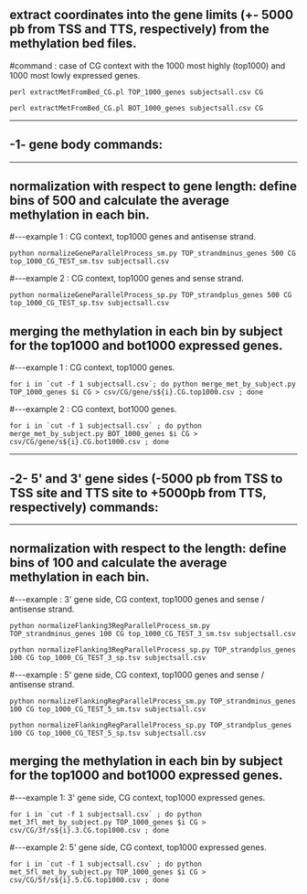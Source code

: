 ## extract coordinates into the gene limits (+- 5000 pb from TSS and TTS, respectively) from the methylation bed files.

#command : case of CG context with the 1000 most highly (top1000) and 1000 most lowly expressed genes. 

```perl extractMetFromBed_CG.pl TOP_1000_genes subjectsall.csv CG```

```perl extractMetFromBed_CG.pl BOT_1000_genes subjectsall.csv CG```





---------------------------
##  -1- gene body commands:
---------------------------

## normalization with respect to gene length: define bins of 500 and calculate the average methylation in each bin.

#---example 1 : CG context, top1000 genes and antisense strand.

```python normalizeGeneParallelProcess_sm.py TOP_strandminus_genes 500 CG top_1000_CG_TEST_sm.tsv subjectsall.csv```

#---example 2 : CG context, top1000 genes and sense strand.

```python normalizeGeneParallelProcess_sp.py TOP_strandplus_genes 500 CG top_1000_CG_TEST_sp.tsv subjectsall.csv```



## merging the methylation in each bin by subject for the top1000 and bot1000 expressed genes.

#---example 1 : CG context, top1000 genes.

```for i in `cut -f 1 subjectsall.csv`; do python merge_met_by_subject.py TOP_1000_genes $i CG > csv/CG/gene/s${i}.CG.top1000.csv ; done```

#---example 2 : CG context, bot1000 genes.

```for i in `cut -f 1 subjectsall.csv` ; do python merge_met_by_subject.py BOT_1000_genes $i CG > csv/CG/gene/s${i}.CG.bot1000.csv ; done```




------------------------------------------------------------------------------------------------------------------------
## -2-  5' and 3' gene sides (-5000 pb from TSS to TSS site and TTS site to +5000pb from TTS, respectively) commands:
------------------------------------------------------------------------------------------------------------------------

## normalization with respect to the length: define bins of 100 and calculate the average methylation in each bin.

#---example : 3' gene side, CG context, top1000 genes and sense / antisense strand.

```python normalizeFlanking3RegParallelProcess_sm.py TOP_strandminus_genes 100 CG top_1000_CG_TEST_3_sm.tsv subjectsall.csv```

```python normalizeFlanking3RegParallelProcess_sp.py TOP_strandplus_genes 100 CG top_1000_CG_TEST_3_sp.tsv subjectsall.csv```

#---example : 5' gene side, CG context, top1000 genes and sense / antisense strand.

```python normalizeFlankingRegParallelProcess_sm.py TOP_strandminus_genes 100 CG top_1000_CG_TEST_5_sm.tsv subjectsall.csv```

```python normalizeFlankingRegParallelProcess_sp.py TOP_strandplus_genes 100 CG top_1000_CG_TEST_5_sp.tsv subjectsall.csv```



## merging the methylation in each bin by subject for the top1000 and bot1000 expressed genes.

#---example 1: 3' gene side, CG context, top1000 expressed genes.

```for i in `cut -f 1 subjectsall.csv` ; do python met_3fl_met_by_subject.py TOP_1000_genes $i CG > csv/CG/3f/s${i}.3.CG.top1000.csv ; done```

#---example 2: 5' gene side, CG context, top1000 expressed genes.

```for i in `cut -f 1 subjectsall.csv` ; do python met_5fl_met_by_subject.py TOP_1000_genes $i CG > csv/CG/5f/s${i}.5.CG.top1000.csv ; done```
